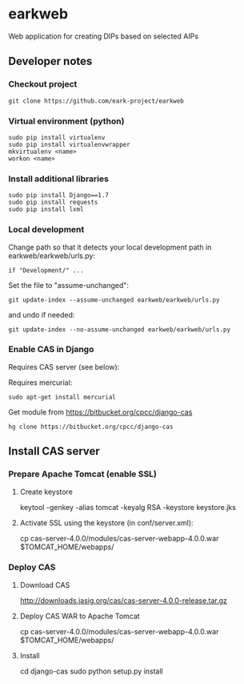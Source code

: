 # earkweb
Web application for creating DIPs based on selected AIPs

## Developer notes

### Checkout project

    git clone https://github.com/eark-project/earkweb

### Virtual environment (python)

    sudo pip install virtualenv
    sudo pip install virtualenvwrapper
    mkvirtualenv <name>
    workon <name>

### Install additional libraries

    sudo pip install Django==1.7
    sudo pip install requests
    sudo pip install lxml

### Local development

Change path so that it detects your local development path in earkweb/earkweb/urls.py:

    if "Development/" ...

Set the file to "assume-unchanged":

    git update-index --assume-unchanged earkweb/earkweb/urls.py

and undo if needed:

    git update-index --no-assume-unchanged earkweb/earkweb/urls.py

### Enable CAS in Django

Requires CAS server (see below):

Requires mercurial:

    sudo apt-get install mercurial

Get module from https://bitbucket.org/cpcc/django-cas

    hg clone https://bitbucket.org/cpcc/django-cas
    
## Install CAS server

### Prepare Apache Tomcat (enable SSL)

1. Create keystore

    keytool -genkey -alias tomcat -keyalg RSA -keystore keystore.jks

2. Activate SSL using the keystore (in conf/server.xml):

    <Connector port="8443" 
        keystoreFile="/usr/local/java/apache-tomcat-7.0.56/keystore.jks" 
        keystorePass="changeit" 
        protocol="org.apache.coyote.http11.Http11NioProtocol"
        maxThreads="150" SSLEnabled="true" scheme="https" secure="true"
        clientAuth="false" sslProtocol="TLS" />


    cp cas-server-4.0.0/modules/cas-server-webapp-4.0.0.war $TOMCAT_HOME/webapps/

### Deploy CAS

1. Download CAS

    http://downloads.jasig.org/cas/cas-server-4.0.0-release.tar.gz

2. Deploy CAS WAR to Apache Tomcat

    cp cas-server-4.0.0/modules/cas-server-webapp-4.0.0.war $TOMCAT_HOME/webapps/

3. Install

    cd django-cas
    sudo python setup.py install


